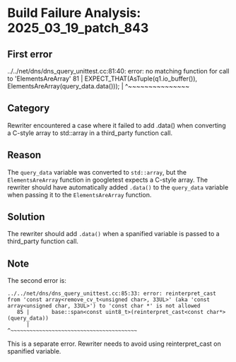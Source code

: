 # Build Failure Analysis: 2025_03_19_patch_843

## First error

../../net/dns/dns_query_unittest.cc:81:40: error: no matching function for call to 'ElementsAreArray'
   81 |   EXPECT_THAT(AsTuple(q1.io_buffer()), ElementsAreArray(query_data.data()));
      |                                        ^~~~~~~~~~~~~~~~

## Category
Rewriter encountered a case where it failed to add .data() when converting a C-style array to std::array in a third_party function call.

## Reason
The `query_data` variable was converted to `std::array`, but the `ElementsAreArray` function in googletest expects a C-style array. The rewriter should have automatically added `.data()` to the `query_data` variable when passing it to the `ElementsAreArray` function.

## Solution
The rewriter should add `.data()` when a spanified variable is passed to a third_party function call.

## Note
The second error is:
```
../../net/dns/dns_query_unittest.cc:85:33: error: reinterpret_cast from 'const array<remove_cv_t<unsigned char>, 33UL>' (aka 'const array<unsigned char, 33UL>') to 'const char *' is not allowed
   85 |       base::span<const uint8_t>(reinterpret_cast<const char*>(query_data))
      |                                 ^~~~~~~~~~~~~~~~~~~~~~~~~~~~~~~~~~~~~~~~~
```

This is a separate error. Rewriter needs to avoid using reinterpret_cast on spanified variable.